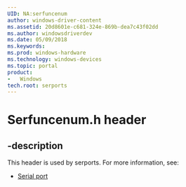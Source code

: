 ```yaml
---
UID: NA:serfuncenum
author: windows-driver-content
ms.assetid: 20d8601e-c681-324e-869b-dea7c43f02dd
ms.author: windowsdriverdev
ms.date: 05/09/2018
ms.keywords: 
ms.prod: windows-hardware
ms.technology: windows-devices
ms.topic: portal
product:
-	Windows
tech.root: serports
---
```


# Serfuncenum.h header


## -description


This header is used by serports. For more information, see:

- [Serial port](../_serports/index.md)
